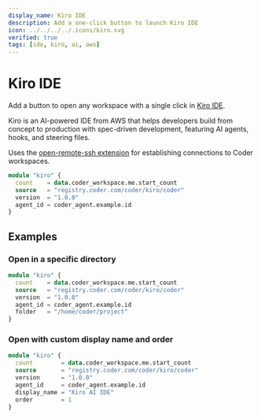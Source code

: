 ```yaml
---
display_name: Kiro IDE
description: Add a one-click button to launch Kiro IDE
icon: ../../../../.icons/kiro.svg
verified: true
tags: [ide, kiro, ai, aws]
---
```


# Kiro IDE

Add a button to open any workspace with a single click in [Kiro IDE](https://kiro.dev).

Kiro is an AI-powered IDE from AWS that helps developers build from concept to production with spec-driven development, featuring AI agents, hooks, and steering files.

Uses the [open-remote-ssh extension](https://open-vsx.org/extension/jeanp413/open-remote-ssh) for establishing connections to Coder workspaces.

```tf
module "kiro" {
  count    = data.coder_workspace.me.start_count
  source   = "registry.coder.com/coder/kiro/coder"
  version  = "1.0.0"
  agent_id = coder_agent.example.id
}
```

## Examples

### Open in a specific directory

```tf
module "kiro" {
  count    = data.coder_workspace.me.start_count
  source   = "registry.coder.com/coder/kiro/coder"
  version  = "1.0.0"
  agent_id = coder_agent.example.id
  folder   = "/home/coder/project"
}
```

### Open with custom display name and order

```tf
module "kiro" {
  count        = data.coder_workspace.me.start_count
  source       = "registry.coder.com/coder/kiro/coder"
  version      = "1.0.0"
  agent_id     = coder_agent.example.id
  display_name = "Kiro AI IDE"
  order        = 1
}
```
